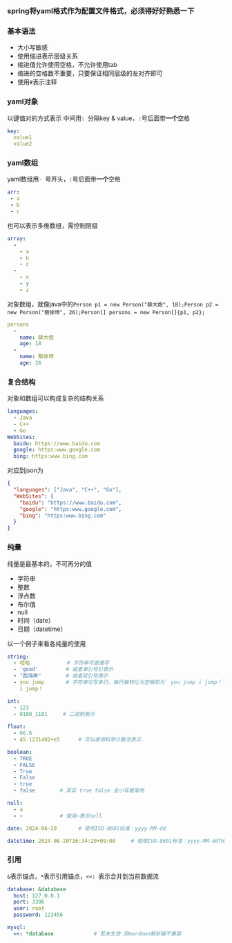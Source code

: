 ### spring将yaml格式作为配置文件格式，必须得好好熟悉一下

### 基本语法

- 大小写敏感
- 使用缩进表示层级关系
- 缩进值允许使用空格，不允许使用tab
- 缩进的空格数不重要，只要保证相同层级的左对齐即可
- 使用`#`表示注释

### yaml对象

以键值对的方式表示 中间用`: `分隔key & value，`:`号后面带**一个**空格

```yaml
key: 
  value1
  value2
```

### yaml数组

yaml数组用`- `号开头，`:`号后面带**一个**空格

```yaml
arr: 
 - a
 - b
 - c
```

也可以表示多维数组，需控制层级

```yaml
array: 
  -
    - a
    - b
    - c
  -
    - x
    - y
    - z
```

对象数组，就像java中的`Person p1 = new Person("薛大炮", 18);Person p2 = new Person("蔡徐坤", 26);Person[] persons = new Person[]{p1, p2};`

```yaml
persons
  -
    name: 薛大炮
    age: 18
  -
    name: 蔡徐坤
    age: 26
```

### 复合结构

对象和数组可以构成复杂的结构关系

```yaml
languages: 
  - Java
  - C++
  - Go
WebSites: 
  baidu: https://www.baidu.com
  google: https:www.google.com
  bing: https:www.bing.com
```

对应到json为

```json
{
  "languages": ["Java", "C++", "Go"],
  "WebSites": {
    "baidu": "https://www.baidu.com",
    "google": "https:www.google.com",
    "bing": "https:www.bing.com"
  }
}
```

### 纯量

纯量是最基本的，不可再分的值
- 字符串
- 整数
- 浮点数
- 布尔值
- null
- 时间（date）
- 日期（datetime）

以一个例子来看各纯量的使用

```yaml
string: 
  - 哈哈            # 字符串可直接写
  - 'good'         # 或者单引号引表示
  - "西海岸"        # 或者双引号表示
  - you jump       # 字符串可写多行，每行被转化为空格即为` you jump i jump！`
    i jump！

int: 
  - 123
  - 0100_1101     # 二进制表示
 
float: 
  - 66.6
  - 45.1231402+e5      # 可以使用科学计数法表示

boolean: 
  - TRUE
  - FALSE
  - True
  - False
  - true
  - false        # 其实 true false 全小写最常用

null: 
  - a
  - ~            # 使用~表示null

date: 2024-06-20       # 使用ISO-8601标准：yyyy-MM-dd

datetime: 2024-06-20T16:34:20+09:00     # 使用ISO-8601标准：yyyy-MM-ddTHH:mm:ss+时区
```

### 引用

`&`表示锚点，`*`表示引用锚点，`<<: `表示合并到当前数据流

```yaml
database: &database
  host: 127.0.0.1
  port: 3306
  user: root
  password: 123456

mysql: 
  <<: *database             # 若未生效 则mardown解析器不兼容
```





